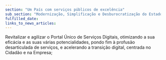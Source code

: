 ```yaml
---
section: "Um País com serviços públicos de excelência"
sub_section: "Modernização, Simplificação e Desburocratização do Estado"
fulfilled_date:
links_to_news_articles:
---
```


Revitalizar e agilizar o Portal Único de Serviços Digitais, otimizando a sua eficácia e as suas várias potencialidades, pondo fim à profusão desarticulada de serviços, e acelerando a transição digital, centrada no Cidadão e na Empresa;